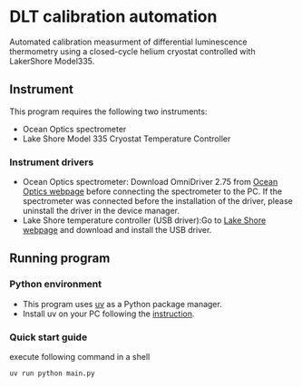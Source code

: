 # DLT calibration automation
Automated calibration measurment of differential luminescence thermometry using a closed-cycle helium cryostat controlled with LakerShore Model335.

## Instrument
This program requires the following two instruments:
- Ocean Optics spectrometer
- Lake Shore Model 335 Cryostat Temperature Controller

### Instrument drivers
- Ocean Optics spectrometer:
Download OmniDriver 2.75 from [Ocean Optics webpage](https://www.oceanoptics.com/software/resources/discontinued-software/) before connecting the spectrometer to the PC. If the spectrometer was connected before the installation of the driver, please uninstall the driver in the device manager.
- Lake Shore temperature controller (USB driver):Go to [Lake Shore webpage](https://www.lakeshore.com/resources/software/drivers?srsltid=AfmBOoqHU2RPusnioFgulbqcSZtUtCAOASqKtducyvpFelJi5qa4p3H3) and download and install the USB driver.


## Running program
### Python environment
- This program uses [uv](https://docs.astral.sh/uv/getting-started/) as a Python package manager. 
- Install uv on your PC following the [instruction](https://docs.astral.sh/uv/getting-started/installation/).

### Quick start guide
execute following command in a shell
```
uv run python main.py
```



